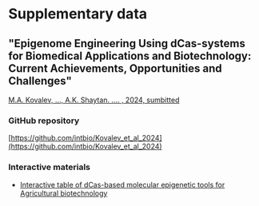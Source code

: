 # Supplementary data
## "Epigenome Engineering Using dCas-systems for Biomedical Applications and Biotechnology: Current Achievements, Opportunities and Challenges"
[M.A. Kovalev, ..., A.K. Shaytan. .... , 2024, sumbitted]()

### GitHub repository
[https://github.com/intbio/Kovalev_et_al_2024](https://github.com/intbio/Kovalev_et_al_2024)

### Interactive materials
- [Interactive table of dCas-based molecular epigenetic tools for Agricultural biotechnology](List_of_dCas-based_molecular_epigenetic_tools_crops.html)





